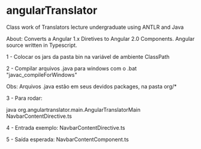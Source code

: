 # angularTranslator
Class work of Translators lecture undergraduate using ANTLR and Java

About: Converts a Angular 1.x Diretives to Angular 2.0 Components. Angular source written in Typescript.


1 - Colocar os jars da pasta bin na variável de ambiente ClassPath

2 - Compilar arquivos .java para windows com o .bat "javac_compileForWindows"

Obs: Arquivos .java estão em seus devidos packages, na pasta org/*

3 - Para rodar: 

java org.angulartranslator.main.AngularTranslatorMain NavbarContentDirective.ts

4 - Entrada exemplo: NavbarContentDirective.ts

5 - Saída esperada: NavbarContentComponent.ts
